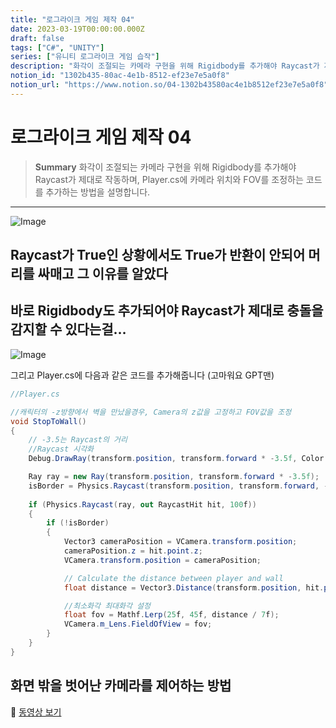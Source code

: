 ```yaml
---
title: "로그라이크 게임 제작 04"
date: 2023-03-19T00:00:00.000Z
draft: false
tags: ["C#", "UNITY"]
series: ["유니티 로그라이크 게임 습작"]
description: "화각이 조절되는 카메라 구현을 위해 Rigidbody를 추가해야 Raycast가 제대로 작동하며, Player.cs에 카메라 위치와 FOV를 조정하는 코드를 추가하는 방법을 설명합니다."
notion_id: "1302b435-80ac-4e1b-8512-ef23e7e5a0f8"
notion_url: "https://www.notion.so/04-1302b43580ac4e1b8512ef23e7e5a0f8"
---
```


# 로그라이크 게임 제작 04

> **Summary**
> 화각이 조절되는 카메라 구현을 위해 Rigidbody를 추가해야 Raycast가 제대로 작동하며, Player.cs에 카메라 위치와 FOV를 조정하는 코드를 추가하는 방법을 설명합니다.

---

![Image](https://prod-files-secure.s3.us-west-2.amazonaws.com/09ccd4d5-876c-4bba-bbdf-cc77a0a11257/f5cc5870-3752-432e-933b-78639c08c9a1/Untitled.png?X-Amz-Algorithm=AWS4-HMAC-SHA256&X-Amz-Content-Sha256=UNSIGNED-PAYLOAD&X-Amz-Credential=ASIAZI2LB46637AX7HPZ%2F20250724%2Fus-west-2%2Fs3%2Faws4_request&X-Amz-Date=20250724T083815Z&X-Amz-Expires=3600&X-Amz-Security-Token=IQoJb3JpZ2luX2VjEAAaCXVzLXdlc3QtMiJGMEQCICIAHzrly4iYuwnb%2FhGK7Ax07DtDLG7uUFatV4ApwkElAiAVg%2Fl5%2FFEHEpGpgfYU8wnaH6ln0mwLebgE40ZT1U7NOir%2FAwgpEAAaDDYzNzQyMzE4MzgwNSIMvNSHnzxu%2B0EMXulfKtwDtLrn5DulxdHraCShfS69Nj5euamuPvqVj2NzRMJNN1E%2BclnkAIH7QkgnYHBCpw1fYF%2BdBgxdQ5FPwDFltPovqy2uMxYoavhlmMk6VMvp%2B5XDX3An8XxZIZuZUgteuFrXawFGRbjitk9FnVkdc%2B%2Fr3%2B79Q1V1X3bjH8OX%2Fg5FenHf6TAiCAlN6%2BMOl%2BnZnHQ%2FRCX2A2PTQ6SbbvuEZy7YwLZLj0Stew6Ugz5qsrk8oZCqG6e7PImylRMnq2JHTEytgfP9%2BuzBjk%2FZa9XLYDHiPSfGsopcBXViHjd6IKnqRCEwsvrf52oUq4JBcBp%2B4hWU8ysXBWz0z0M6o8H9BO4ULHMt1YGnw2bAFvaF2n2hUBqSbQill6qeUIEcHoRVuaZ1IWVs8cVCh%2BIqFLjeIQObbmSH9d8i2XzG5CZvpXiKpZullDFnuchvSRcaGxiYzqzfEChp2fk0xYlVHt5OZinsOdV5wvsZFJcofg9F0qWioJR2Hg5BHGXhYAlGjJEu97ewaqKbx%2FeVqskvDg2TslrP1RbU9MRDyyfENZiRUpzqKeCAPXwQSUgF783fcU%2FoNl8tZDDfAV0faFkJXLL%2BCmIQszVhsVq2yxQtcxuM%2Ftrp3is65B7AUw0tP97m3dMwhdCHxAY6pgHzuXTMG3LFkiSAG%2Fbc51mQb8CW42wJQBft4xzcRZaTnGnt%2FyHhb%2Br0Uci8fHtSjsh8loSIjX2Spbbp%2F7Oq7t6S2zMlMlcmrLGHYWyR98IE1hgbo481jxcPfFJqZd7qPaQSB4jCM9SaKodvVYpXgVml9YYAEaPuG351pewh5SdtE12uq6ChjjSYF8014VITVE2DRLBPC2dBP7eo8lTyIEaPEXVXkuJy&X-Amz-Signature=cc8bc4e11eeb9da6c269fe2ecd06d41d1b08176ec342d68c21d671624434aec2&X-Amz-SignedHeaders=host&x-amz-checksum-mode=ENABLED&x-id=GetObject)


## Raycast가 True인 상황에서도 True가 반환이 안되어 머리를 싸매고 그 이유를 알았다


## 바로 Rigidbody도 추가되어야 Raycast가 제대로 충돌을 감지할 수 있다는걸…

![Image](https://prod-files-secure.s3.us-west-2.amazonaws.com/09ccd4d5-876c-4bba-bbdf-cc77a0a11257/c942329e-ab94-4076-8771-728903c798ff/Untitled.png?X-Amz-Algorithm=AWS4-HMAC-SHA256&X-Amz-Content-Sha256=UNSIGNED-PAYLOAD&X-Amz-Credential=ASIAZI2LB46637AX7HPZ%2F20250724%2Fus-west-2%2Fs3%2Faws4_request&X-Amz-Date=20250724T083815Z&X-Amz-Expires=3600&X-Amz-Security-Token=IQoJb3JpZ2luX2VjEAAaCXVzLXdlc3QtMiJGMEQCICIAHzrly4iYuwnb%2FhGK7Ax07DtDLG7uUFatV4ApwkElAiAVg%2Fl5%2FFEHEpGpgfYU8wnaH6ln0mwLebgE40ZT1U7NOir%2FAwgpEAAaDDYzNzQyMzE4MzgwNSIMvNSHnzxu%2B0EMXulfKtwDtLrn5DulxdHraCShfS69Nj5euamuPvqVj2NzRMJNN1E%2BclnkAIH7QkgnYHBCpw1fYF%2BdBgxdQ5FPwDFltPovqy2uMxYoavhlmMk6VMvp%2B5XDX3An8XxZIZuZUgteuFrXawFGRbjitk9FnVkdc%2B%2Fr3%2B79Q1V1X3bjH8OX%2Fg5FenHf6TAiCAlN6%2BMOl%2BnZnHQ%2FRCX2A2PTQ6SbbvuEZy7YwLZLj0Stew6Ugz5qsrk8oZCqG6e7PImylRMnq2JHTEytgfP9%2BuzBjk%2FZa9XLYDHiPSfGsopcBXViHjd6IKnqRCEwsvrf52oUq4JBcBp%2B4hWU8ysXBWz0z0M6o8H9BO4ULHMt1YGnw2bAFvaF2n2hUBqSbQill6qeUIEcHoRVuaZ1IWVs8cVCh%2BIqFLjeIQObbmSH9d8i2XzG5CZvpXiKpZullDFnuchvSRcaGxiYzqzfEChp2fk0xYlVHt5OZinsOdV5wvsZFJcofg9F0qWioJR2Hg5BHGXhYAlGjJEu97ewaqKbx%2FeVqskvDg2TslrP1RbU9MRDyyfENZiRUpzqKeCAPXwQSUgF783fcU%2FoNl8tZDDfAV0faFkJXLL%2BCmIQszVhsVq2yxQtcxuM%2Ftrp3is65B7AUw0tP97m3dMwhdCHxAY6pgHzuXTMG3LFkiSAG%2Fbc51mQb8CW42wJQBft4xzcRZaTnGnt%2FyHhb%2Br0Uci8fHtSjsh8loSIjX2Spbbp%2F7Oq7t6S2zMlMlcmrLGHYWyR98IE1hgbo481jxcPfFJqZd7qPaQSB4jCM9SaKodvVYpXgVml9YYAEaPuG351pewh5SdtE12uq6ChjjSYF8014VITVE2DRLBPC2dBP7eo8lTyIEaPEXVXkuJy&X-Amz-Signature=96ecebb5953eeed981ff0684f80c3f3fd904f1b2039ffca5cbe0e7de999c48f4&X-Amz-SignedHeaders=host&x-amz-checksum-mode=ENABLED&x-id=GetObject)


그리고 Player.cs에 다음과 같은 코드를 추가해줍니다 (고마워요 GPT맨)

```c#
//Player.cs

//캐릭터의 -z방향에서 벽을 만났을경우, Camera의 z값을 고정하고 FOV값을 조정
void StopToWall()
{
    // -3.5는 Raycast의 거리
    //Raycast 시각화
    Debug.DrawRay(transform.position, transform.forward * -3.5f, Color.green);

    Ray ray = new Ray(transform.position, transform.forward * -3.5f);
    isBorder = Physics.Raycast(transform.position, transform.forward, -3.5f, LayerMask.GetMask("Wall"));
    
    if (Physics.Raycast(ray, out RaycastHit hit, 100f))
    {
        if (!isBorder)
        {
            Vector3 cameraPosition = VCamera.transform.position;
            cameraPosition.z = hit.point.z;
            VCamera.transform.position = cameraPosition;

            // Calculate the distance between player and wall
            float distance = Vector3.Distance(transform.position, hit.point);

            //최소화각 최대화각 설정
            float fov = Mathf.Lerp(25f, 45f, distance / 7f);
            VCamera.m_Lens.FieldOfView = fov;
        }
    }
}
```


## 화면 밖을 벗어난 카메라를 제어하는 방법

🎥 [동영상 보기](https://youtu.be/mWqX8GxeCBk)

